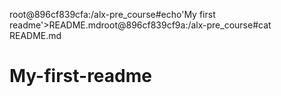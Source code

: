 root@896cf839cfa:/alx-pre_course#echo'My first readme'>README.mdroot@896cf839cf9a:/alx-pre_course#cat README.md
# My-first-readme
